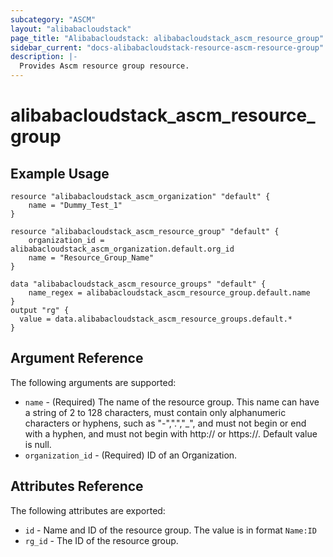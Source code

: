 ```yaml
---
subcategory: "ASCM"
layout: "alibabacloudstack"
page_title: "Alibabacloudstack: alibabacloudstack_ascm_resource_group"
sidebar_current: "docs-alibabacloudstack-resource-ascm-resource-group"
description: |-
  Provides Ascm resource group resource.
---
```


# alibabacloudstack\_ascm_resource_group

## Example Usage

```
resource "alibabacloudstack_ascm_organization" "default" {
    name = "Dummy_Test_1"
}

resource "alibabacloudstack_ascm_resource_group" "default" {
    organization_id = alibabacloudstack_ascm_organization.default.org_id
    name = "Resource_Group_Name"
}

data "alibabacloudstack_ascm_resource_groups" "default" {
    name_regex = alibabacloudstack_ascm_resource_group.default.name
}
output "rg" {
  value = data.alibabacloudstack_ascm_resource_groups.default.*
}
```
## Argument Reference

The following arguments are supported:

* `name` - (Required) The name of the resource group. This name can have a string of 2 to 128 characters, must contain only alphanumeric characters or hyphens, such as "-",".","_", and must not begin or end with a hyphen, and must not begin with http:// or https://. Default value is null.
* `organization_id` - (Required) ID of an Organization.

## Attributes Reference

The following attributes are exported:

* `id` - Name and ID of the resource group. The value is in format `Name:ID`
* `rg_id` - The ID of the resource group.
